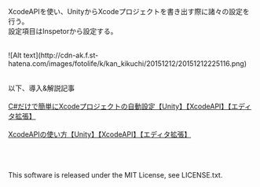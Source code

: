 XcodeAPIを使い、UnityからXcodeプロジェクトを書き出す際に諸々の設定を行う。
<br />
設定項目はInspetorから設定する。

<br />
![Alt text](http://cdn-ak.f.st-hatena.com/images/fotolife/k/kan_kikuchi/20151212/20151212225116.png)
<br /><br />

以下、導入&解説記事
<br /><br />
[C#だけで簡単にXcodeプロジェクトの自動設定【Unity】【XcodeAPI】【エディタ拡張】](http://kan-kikuchi.hatenablog.com/entry/XcodeProjectUpdater)
<br /><br />
[XcodeAPIの使い方【Unity】【XcodeAPI】【エディタ拡張】](http://kan-kikuchi.hatenablog.com/entry/XcodeAPI)
  
  <br /><br /><br />
  This software is released under the MIT License, see LICENSE.txt.